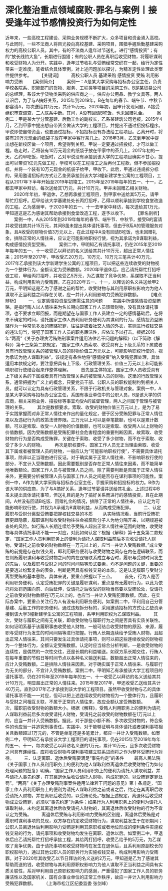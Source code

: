 # 深化整治重点领域腐败·罪名与案例丨接受逢年过节感情投资行为如何定性

近年来，一些高校工程建设、采购业务规模不断扩大，众多项目和资金涌入高校。与此同时，一些不法商人将目光投向高校基建、采购项目，围猎手握后勤基建采购权力的高校公职人员。其中，有的不法商人逢年过节送礼，进行“感情投资”；有的“放长线钓大鱼”，长期进行围猎；有的公职人员在离职后收受财物，将履职谋利和收受财物人为分开。实践中，逢年过节收礼与受贿经常交织在一起，给行为定性带来一定难度。笔者结合具体案例，对上述问题加以探讨，为精准定性处理此类案件提供参考。
　　【关键词】
　　高校公职人员 基建采购 感情投资 受贿 利用影响力受贿
　　【案例简介】
　　案例一：A是某大学采购与招标办公室主任，负责学校各院系、职能部门的货物、服务、工程类等项目的采购工作。B是某贸易公司的总经理，系该大学货物类采购的供应商之一，供应办公用品、教学文具等。两人认识后，为了与A搞好关系，2015年到2019年，B在每年的春节、端午节、中秋节都宴请A，每次送给其1万元，共计15万元。2020年初，因审计发现问题，A接受组织审查调查，二人联系中断。其间，A没有回请B吃饭，也未回赠礼金。
　　案例二：甲是某大学分管基建、后勤工作的副校长，乙系某建筑公司老板。2015年4月，乙到甲家中提出想自带资金做该大学的工程项目，并提出不通过招投标程序。甲说即使自带资金，也要通过投标，不招投标没有办法给工程项目。乙离开时，将装有20万元现金的纸袋子放在甲家中客厅茶几上。2016年3月，乙又到甲家中提出想在新校区做一个项目，希望得到关照。甲说一定要通过招投标，才可以做工程。临走时，乙将装有10万元现金的纸袋子放在甲家中的茶几上。2017年初的一天，乙约甲吃饭，吃饭时，乙对甲说没有承接到该大学的工程项目确实不甘心，提出可以带资1亿元先做工程，学校可以在工程竣工之后再付工程款，但不参加招投标，并将一个装有10万元现金的纸袋子给甲，甲收下。此后，甲通过违规拆分标的，采用邀请招标的方式让乙垫资承接到该大学3幢新建学生公寓的工程项目，工程从2017年下半年开始至2019年初竣工。2015年至2019年每年的五一、十一，乙都去甲家中拜访，每次送给其1万元，共计10万元。甲并未回赠乙相关财物。
　　2020年年初，甲退休，乙想再承接工程项目，到甲家中送给其5万元，请甲帮忙打招呼。后甲给该大学基建处处长丙打招呼，乙得以顺利承接到学校食堂改造的工程。乙为感谢甲，于2020年的五一、十一去甲家中拜访，每次送给其1万元，甲知道这是乙为感谢其帮助承接到食堂改造工程，遂予以收下。
　　【罪名剖析】
　　案例一中，A从2015年到2019年每年的春节、端午节、中秋节，接受B的宴请并收受钱款共计15万元，其间B虽未提出具体请托事项，但由于B系A的管理服务对象，且A收受的财物价值3万元以上，在此过程中A没有回请B吃饭，也未回赠礼金，排除正常的人情往来，应认定可能影响职权行使，视为其承诺为B谋取利益，构成感情投资型受贿。
　　案例二中，甲明知乙有请托事项，仍在2015年至2019年每年的五一、十一收受乙以拜访的名义送给其共计10万元，超出正常人情往来；2015年至2017年，甲收受乙20万元、10万元、10万元三笔共计40万元，2017年乙承接到该大学新建学生公寓的工程项目，可以把这些连续收受的财物视为一个整体行为，全额认定为受贿数额。2020年甲退休后，应乙请托帮忙打招呼做工程，甲给丙打招呼，并收受乙5万元，为乙谋取了竞争优势，系谋取不正当利益，构成利用影响力受贿罪。乙在2020年五一、十一，以拜访的名义共送给甲2万元，甲明知这是乙为了感谢之前的帮忙，收受财物与其利用原职权影响力为他人谋取不正当利益之间存在关联，应一并计入利用影响力受贿犯罪数额。
　　【难点辨析】
　　一、认定感情投资型受贿需注意的问题
　　实践中所谓感情投资型贿赂，是指行贿人以人情往来为名长期向国家工作人员馈赠财物，没有具体请托事项，也不要求立即回报，而是期望在与国家工作人员建立一定的感情基础后，在将来不确定的时间，请托国家工作人员利用职务便利为其谋利的行为。感情投资型贿赂作为一种常见多发的贿赂犯罪，往往是披着社交人情的外衣，实则进行权钱交易的违法勾当，侵犯了国家工作人员的职务廉洁性，应依法予以打击。根据2016年“两高”《关于办理贪污贿赂刑事案件适用法律若干问题的解释》（以下简称《解释》）第十三条第二款规定，“国家工作人员索取、收受具有上下级关系的下属或者具有行政管理关系的被管理人员的财物价值三万元以上，可能影响职权行使的，视为承诺为他人谋取利益”。该规定有条件地将“感情投资”纳入受贿犯罪处理，具体适用本款规定时，要注意把具有上下级、行政管理关系、价值三万元以上和可能影响职权行使结合起来作整体理解。
　　首先是主体特定。国家工作人员收受具有上下级关系的下属或者具有行政管理关系的被管理人员的财物。这里的行政管理关系，通常把握为广义上的概念，只要党员干部、公职人员的职权能制约到相关人员，就可以认定为具有行政管理关系，不限于行政机关与管理对象。案例一中，A是某大学采购与招标办公室主任，系国有事业单位中的公职人员，B是该大学的供应商，相关采购业务、招投标等事宜均受A的监督管理，两人之间属于管理与被管理的关系。
　　其次是数额要求。索取、收受的财物价值三万元以上，是为了易于实践掌握而对非正常人情往来作出的量化规定，便于区分受贿犯罪与正常人情往来以及违纪行为的政策法律界限。三万元以上可以是单笔数额，也可以是累计数额，可以是索取、收受一人财物的价值数额，也可以是索取、收受两人以上财物的价值数额。因为受贿数额是受贿犯罪社会危害程度的重要判断因素，故索取、收受财物的行为是否构成受贿罪，关键在于索取、收受了多少财物，而不在于索取、收受了多少人的财物。
　　再次是职权要件。国家工作人员无正当理由索取、收受其下属或者被管理人员的财物，一般应认为“可能影响职权行使”，不需要具体请托事项，除非以正当理由进行反证。对于确实属于正常人情往来、不影响职权行使的部分，不宜计入受贿数额。因此需要甄别是否存在正常人情往来因素，而不能简单地唯数额论。国家工作人员与被管理人员之间，除了需要判断是否属于正常人情往来外，更需要分析被管理人员与国家工作人员之间是否存在谋利事项的可能性。案例一中，A作为某大学采购与招标办公室主任，手握采购和招投标的权力。B作为该大学的供应商，为了与A搞好关系，逢年过节宴请并送给其礼金。上述过程中B虽未提出具体请托事项，但送礼目的是为了搞好关系而进行的感情投资，且在此期间，A并没有回请B吃饭、回赠礼金的情况，排除了正常的人情往来，应认定为可能影响职权行使，并视为A承诺为B谋取利益，从而构成受贿犯罪。
　　二、认定履职与受财分离型受贿要把握权钱交易的本质
　　从实际情况看，当前行受贿犯罪更趋隐蔽，履职谋利和收受财物往往会被腐败分子人为地分隔开来，以期规避被查处的风险。如行贿人长期连续给予受贿人超出正常人情往来范围的财物，收受财物与具体请托事项不能一一对应，对此如何认定？根据《解释》第十五条第二款规定，“国家工作人员利用职务上的便利为请托人谋取利益前后多次收受请托人财物，受请托之前收受的财物数额在一万元以上的，应当一并计入受贿数额。”成立受贿的前提是存在权钱交易，即利用职务便利与收受财物之间存在内在逻辑联系，而在判断履职谋利与收受财物之间的内在逻辑联系成立与否时，履职与受财时间发生的先后，以及履职与受财之间的时间间隔等形式要素，均不是问题的关键，重要的是要透过纷繁复杂的表象，判断是否具有权钱交易的本质。这是认定履职与受财分离型受贿的基本思路，具体来说，要重点把握以下三点。
　　首先，行为人是否利用职务便利。认定受贿犯罪的关键是履职谋利，重点是有无履职行为，以此为依托将处罚范围向前、向后延伸，受请托之后收受的财物当然要以受贿论处，受请托之前收受的财物数额在1万元以上的，也应当一并计入受贿犯罪数额。因此，在实际办案中，要重点关注行为人有没有利用职务便利。如案例二中，甲利用自己分管基建、后勤工作的职务便利，通过违规拆分标的，采用邀请招标的方式让乙垫资承接到该大学3幢新建学生公寓的工程项目，系甲利用职权为乙谋取利益。
　　其次，受财与履职之间有无关联，即收受财物与履职行为之间是否具有实质关联性。如何证明系基于该履职事由收受他人财物，一般可结合收受财物的原因、来源，履职与受财行为发生的时间间隔等进行把握。行贿人长期连续给予受贿人财物，且超出正常人情往来，其间只要发生过具体请托事项，则可以把这些连续收受的财物视为一个整体行为，全额认定受贿数额。认定时应当综合分析判断，一是收受财物的连续性，是偶然的一次性交往，还是长期的利益输送。如双方系长期交往，行贿人在每年重要的节假日等时间节点以各种名义输送利益，数额超出正常人情往来的，应计入受贿数额。二是排除人情往来因素。对于确实属于正常人情往来、与履职行为无关的部分，不宜计入受贿数额。案例二中，甲明知乙有承接该大学工程项目的请托事项，仍在2015年至2019年每年的五一、十一收受乙以拜访的名义送给其共计10万元，明显超出正常的人情往来。2015年至2017年，甲还收受乙送给其共计40万元，直到2017年乙才承接到该大学的工程项目。虽然甲收受财物与乙的具体请托事项不能一一对应，但可以把上述连续收受的财物视为一个整体行为，且履职与受财之间相互关联，不属于正常的人情往来，故应全额认定受贿数额。
　　再次，履职前收受财物的数额大小。根据《解释》，受贿人利用职务上的便利为请托人谋取利益前后多次收受请托人财物，受请托之前收受的财物数额在1万元以上的，应当一并计入受贿数额。据此，对于那些小额不断、多次收受财物的，符合条件的也应当一并追究刑事责任。实践中，对于能够证明与具体请托或者谋利事项相关且数额超过1万元的，不管是单笔还是多笔累计，都应一并计入受贿数额。如案例二中，甲明知乙有承接该大学工程项目的请托事项，仍在2015年至2019年每年的五一、十一，每次收受乙以拜访名义送的1万元，累计10万元，且多次收受财物之间具有连续性，应将收受财物与谋利事项建立联系进而将之作为整体受贿行为对待。
　　三、认定离职、退休后受贿要满足“事先约定”的条件
　　最高人民法院《关于国家工作人员利用职务上的便利为他人谋取利益离退休后收受财物行为如何处理问题的批复》明确，“国家工作人员利用职务上的便利为请托人谋取利益，并与请托人事先约定，在其离退休后收受请托人财物，构成犯罪的，以受贿罪定罪处罚”。“两高”《关于办理受贿刑事案件适用法律若干问题的意见》第十条规定，“国家工作人员利用职务上的便利为请托人谋取利益之前或者之后，约定在其离职后收受请托人财物，并在离职后收受的，以受贿论处。”根据上述规定，离退休后收受财物成立受贿罪，必须以“事先约定”为条件；如果行为人利用职务上的便利为请托人谋取利益，未约定其离退休后收受请托人财物的，其离退休后收受财物的行为不宜认定为受贿。
　　离退休后受贿与利用影响力受贿的区别是，离退休后受贿是对履职时谋利事项的兑现，双方存在约定收受财物行为，谋取利益发生于在职期间；公职人员离退休后利用影响力受贿是利用其原职权或者地位形成的便利条件实施权钱交易的行为，请托事项和收受财物均发生在离职、退休以后。如案例二中，甲退休后应乙请托帮忙打招呼承接工程，其给丙打招呼，收受乙给予的5万元，为乙谋取了竞争优势。由于请托事项和收受财物均在发生在退休后，且系利用原副校长的职权影响力，通过其他公职人员的职务行为实施权钱交易，构成利用影响力受贿罪。对于2020年其收受乙以节日拜访的名义送的2万元，甲知道是乙为了感谢其帮助而送的钱，收受财物与其利用原职权影响力为他人谋取不正当利益之间具有实质关联性，系对甲利用自己原职权影响力的感谢，严重侵犯了国家工作人员的职务廉洁性以及国家机关、国有企事业单位的正常工作秩序，故应一并计入利用影响力受贿犯罪数额。
　　（上海市松江区纪委监委 张剑峰）